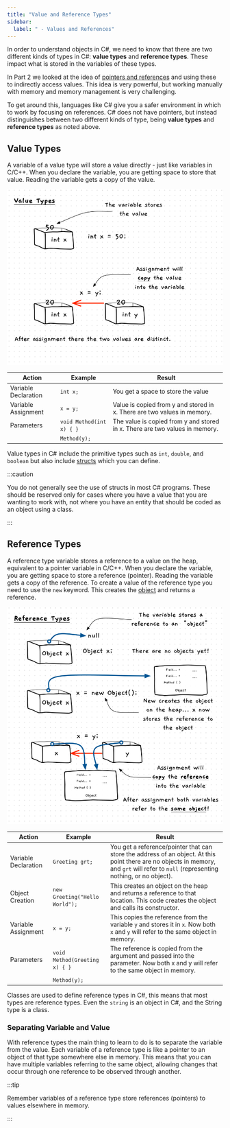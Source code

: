 ```yaml
---
title: "Value and Reference Types"
sidebar:
  label: " - Values and References"
---
```


In order to understand objects in C#, we need to know that there are two different kinds of types in C#: **value types** and **reference types**. These impact what is stored in the variables of these types.

In Part 2 we looked at the idea of [pointers and references](/book/part-2-organised-code/4-indirect-access/2-trailside/02-02-pointers-ref) and using these to indirectly access values. This idea is very powerful, but working manually with memory and memory management is very challenging.

To get around this, languages like C# give you a safer environment in which to work by focusing on references. C# does not have pointers, but instead distinguishes between two different kinds of type, being **value types** and **reference types** as noted above.

## Value Types

A variable of a value type will store a value directly - just like variables in C/C++. When you declare the variable, you are getting space to store that value. Reading the variable gets a copy of the value.

![Illustration of value types](./images/value-type-concept.png)

| Action | Example | Result  |
|---|---|---|
| Variable Declaration | `int x;` | You get a space to store the value  |
| Variable Assignment | `x = y;` | Value is copied from y and stored in x. There are two values in memory.  |
| Parameters  | `void Method(int x) { }` | The value is copied from y and stored in x. There are two values in memory.  |
| | `Method(y);` | |

Value types in C# include the primitive types such as `int`, `double`, and `boolean` but also include [structs](/book/part-2-organised-code/3-structuring-data/2-trailside/03-01-struct) which you can define.

:::caution

You do not generally see the use of structs in most C# programs. These should be reserved only for cases where you have a value that you are wanting to work with, not where you have an entity that should be coded as an object using a class.

:::

## Reference Types

A reference type variable stores a reference to a value on the heap, equivalent to a pointer variable in C/C++. When you declare the variable, you are getting space to store a reference (pointer). Reading the variable gets a copy of the reference. To create a value of the reference type you need to use the `new` keyword. This creates the [object](/book/part-2-organised-code/7-member-functions/2-trailside/1-0-struct-members#referring-to-struct-values-as-objects) and returns a reference.

![Illustration of reference types](./images/ref-type-concept.png)

| Action | Example | Result  |
|---|---|---|
| Variable Declaration | `Greeting grt;` | You get a reference/pointer that can store the address of an object. At this point there are no objects in memory, and `grt` will refer to `null` (representing nothing, or no object).  |
| Object Creation | `new Greeting("Hello World");` | This creates an object on the heap and returns a reference to that location. This code creates the object and calls its constructor.|
| Variable Assignment | `x = y;` | This copies the reference from the variable `y` and stores it in `x`. Now both `x` and `y` will refer to the same object in memory. |
| Parameters  | `void Method(Greeting x) { }` | The reference is copied from the argument and passed into the parameter. Now both x and y will refer to the same object in memory.  |
| | `Method(y);` | |

Classes are used to define reference types in C#, this means that most types are reference types. Even the `string` is an object in C#, and the String type is a class.

### Separating Variable and Value

With reference types the main thing to learn to do is to separate the variable from the value. Each variable of a reference type is like a pointer to an object of that type somewhere else in memory. This means that you can have multiple variables referring to the same object, allowing changes that occur through one reference to be observed through another.

:::tip

Remember variables of a reference type store references (pointers) to values elsewhere in memory.

:::
